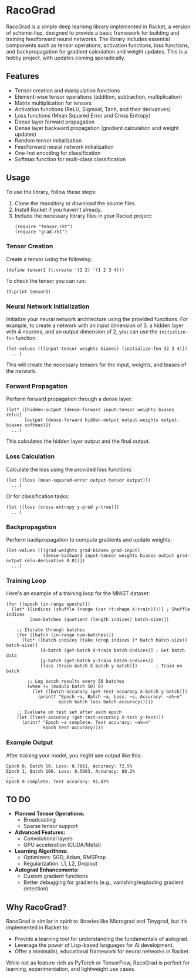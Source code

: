 # RacoGrad

RacoGrad is a simple deep learning library implemented in Racket, a version of scheme-lisp, designed to provide a basic framework for building and training feedforward neural networks. The library includes essential components such as tensor operations, activation functions, loss functions, and backpropagation for gradient calculation and weight updates. This is a hobby project, with updates coming sporadically. 
## Features

- Tensor creation and manipulation functions
- Element-wise tensor operations (addition, subtraction, multiplication)
- Matrix multiplication for tensors
- Activation functions (ReLU, Sigmoid, Tanh, and their derivatives)
- Loss functions (Mean Squared Error and Cross Entropy)
- Dense layer forward propagation
- Dense layer backward propagation (gradient calculation and weight updates)
- Random tensor initialization
- Feedforward neural network initialization
- One-hot encoding for classification
- Softmax function for multi-class classification

## Usage

To use the library, follow these steps:

1. Clone the repository or download the source files.
2. Install Racket if you haven't already.
3. Include the necessary library files in your Racket project:
   ```racket
   (require "tensor.rkt")
   (require "grad.rkt")
   ```

### Tensor Creation

Create a tensor using the following:
```racket
(define tensor1 (t:create '(2 2) '(1 2 3 4)))
```
To check the tensor you can run:
```racket
(t:print tensor1)
```

### Neural Network Initialization

Initialize your neural network architecture using the provided functions. For example, to create a network with an input dimension of 3, a hidden layer with 4 neurons, and an output dimension of 2, you can use the `initialize-fnn` function:
```racket
(let-values ([(input-tensor weights biases) (initialize-fnn 32 3 4)])
  ...)
```
This will create the necessary tensors for the input, weights, and biases of the network.

### Forward Propagation

Perform forward propagation through a dense layer:
```racket
(let* ([hidden-output (dense-forward input-tensor weights biases relu)]
       [output (dense-forward hidden-output output-weights output-biases softmax)])
  ...)
```
This calculates the hidden layer output and the final output.

### Loss Calculation

Calculate the loss using the provided loss functions:
```racket
(let ([loss (mean-squared-error output-tensor output)])
  ...)
```
Or for classification tasks:
```racket
(let ([loss (cross-entropy y-pred y-true)])
  ...)
```

### Backpropagation

Perform backpropagation to compute gradients and update weights:
```racket
(let-values ([(grad-weights grad-biases grad-input)
              (dense-backward input-tensor weights biases output grad-output relu-derivative 0.01)])
  ...)
```

### Training Loop

Here's an example of a training loop for the MNIST dataset:
```racket
(for ([epoch (in-range epochs)])
  (let* ([indices (shuffle (range (car (t:shape X-train))))] ; Shuffle indices
         [num-batches (quotient (length indices) batch-size)])

    ;; Iterate through batches
    (for ([batch (in-range num-batches)])
      (let* ([batch-indices (take (drop indices (* batch batch-size)) batch-size)]
             [X-batch (get-batch X-train batch-indices)] ; Get batch data
             [y-batch (get-batch y-train batch-indices)]
             [loss (train-batch X-batch y-batch)])       ; Train on batch

        ;; Log batch results every 50 batches
        (when (= (modulo batch 50) 0)
          (let ([batch-accuracy (get-test-accuracy X-batch y-batch)])
            (printf "Epoch ~a, Batch ~a, Loss: ~a, Accuracy: ~a%~n"
                    epoch batch loss batch-accuracy)))))

    ;; Evaluate on test set after each epoch
    (let ([test-accuracy (get-test-accuracy X-test y-test)])
      (printf "Epoch ~a complete. Test accuracy: ~a%~n"
              epoch test-accuracy))))
```

### Example Output
After training your model, you might see output like this:
```
Epoch 0, Batch 50, Loss: 0.7881, Accuracy: 72.5%
Epoch 1, Batch 100, Loss: 0.5803, Accuracy: 88.2%
...
Epoch 9 complete. Test accuracy: 91.87%
```

## TO DO

- **Planned Tensor Operations:**
  - Broadcasting
  - Sparse tensor support
- **Advanced Features:**
  - Convolutional layers
  - GPU acceleration (CUDA/Metal)
- **Learning Algorithms:**
  - Optimizers: SGD, Adam, RMSProp
  - Regularization: L1, L2, Dropout
- **Autograd Enhancements:**
  - Custom gradient functions
  - Better debugging for gradients (e.g., vanishing/exploding gradient detection)


## Why RacoGrad?

RacoGrad is similar in spirit to libraries like Micrograd and Tinygrad, but it’s implemented in Racket to:

- Provide a learning tool for understanding the fundamentals of autograd.
- Leverage the power of Lisp-based languages for AI development.
- Offer a minimalist, educational framework for neural networks in Racket.

While not as feature-rich as PyTorch or TensorFlow, RacoGrad is perfect for learning, experimentation, and lightweight use cases.
